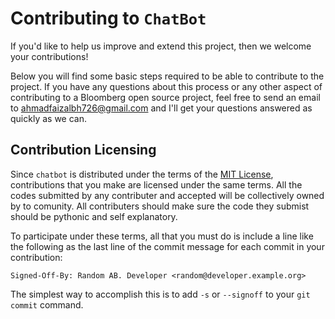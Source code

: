 # Contributing to `ChatBot`

If you'd like to help us improve and extend this project, then we welcome your contributions!

Below you will find some basic steps required to be able to contribute to the project. If
you have any questions about this process or any other aspect of contributing to a Bloomberg open
source project, feel free to send an email to ahmadfaizalbh726@gmail.com and I'll get your questions
answered as quickly as we can.

## Contribution Licensing

Since `chatbot` is distributed under the terms of the [MIT License](LICENSE), contributions that you make
are licensed under the same terms. 
All the codes submitted by any contributer and accepted will be collectively owned by to comunity.
All contributers should make sure the code they submist should be pythonic and self explanatory.

To participate under these terms, all that you must do is include a line like the following as the
last line of the commit message for each commit in your contribution:

    Signed-Off-By: Random AB. Developer <random@developer.example.org>

The simplest way to accomplish this is to add `-s` or `--signoff` to your `git commit` command.
